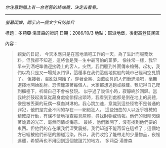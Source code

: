 _你注意到牆上有一台老舊的終端機，決定去看看。_

---

_螢幕閃爍，顯示出一個文字日誌條目_

標題：多莉亞·湯普森的證詞
日期：2086/10/3
地點：幫派地堡，後街高登貧民區

內容：

> 親愛的日記，
> 今天本應只是在當地酒吧工作的一天，為了生計而服務飲料。但我卻不知道，這將會是我一生中最可怕的噩夢。
> 像往常一樣，我早早來到酒吧準備迎接晚上的客人。突然，我們聽到外面傳來槍聲。起初，我們以為只是又一場幫派鬥爭，這種事在我們這個地獄般的城市已經司空見慣了。
> 但接著，混亂就開始了。穿著全黑、面戴面具的人們衝進酒吧，毫無選擇地開始亂射。恐慌籠罩著每個人，大家都想逃跑或躲藏。我記得自己爬到櫃檯下，祈禱自己不會被發現。
> 似乎過了幾個小時，寂靜終於回歸。當我終於鼓起勇氣從藏身處偷偷探出頭時，我看到到處都是倒在地上的屍體，像是被丟棄的玩偶一樣血淋淋的。我心跳加速，意識到這些怪物不是普通的罪犯，他們是完全不同的存在——網絡狂人。
> 這些扭曲的人以近乎機械的精確度行動，有條不紊地搜查每具屍體，尋找財物或情報。他們的眼睛閃爍著詭異的光芒，毫無同情或悔意。
> 最終，他們離開了，沒有找到他們要的東西。但他們的存在讓我們深受震撼。我們知道不能再留在這裡了；這個地方已經被他們邪惡的觸碰污染。所以，我們收拾了能帶走的少量物品，夜裡逃離，希望再也不用回到這個被詛咒的地方。
> 多莉亞·湯普森
